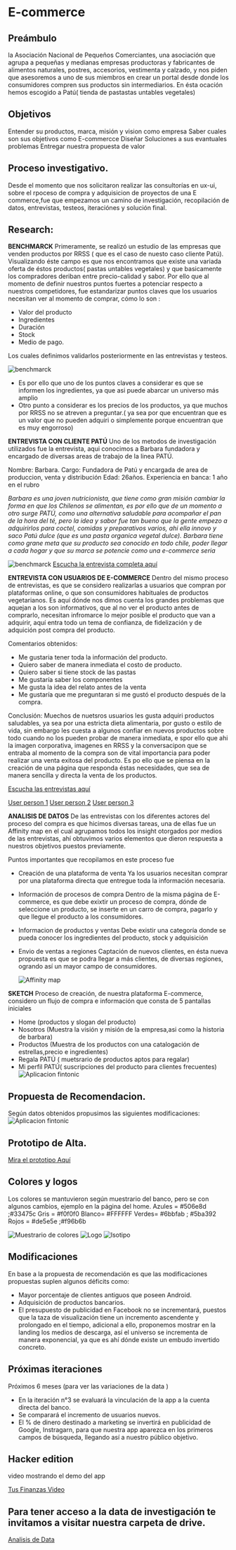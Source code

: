 
# E-commerce

## Preámbulo
 la Asociación Nacional de Pequeños Comerciantes, una asociación que agrupa a pequeñas y medianas empresas productoras y fabricantes de alimentos naturales, postres, accesorios, vestimenta y calzado, y nos piden que asesoremos a uno de sus miembros en crear un portal desde donde los consumidores compren sus productos sin intermediarios. En ésta ocación hemos escogido a Patú( tienda de pastastas untables vegetales)

## Objetivos
Entender su productos, marca, misión y vision como empresa
Saber cuales son sus objetivos como E-commercce
Diseñar Soluciones a sus evantuales problemas
Entregar nuestra propuesta de valor


## Proceso investigativo.
Desde el momento que nos solicitaron realizar las consultorías en ux-ui,  sobre el rpoceso de compra y adquisicion de proyectos de una E commerce,fue que empezamos un camino de investigación, recopilación de datos, entrevistas, testeos, iteraciónes y solución final.


## Research:

**BENCHMARCK**
Primeramente, se realizó un estudio de las empresas que venden productos por RRSS ( que es el caso de nuesto caso cliente Patú).
Visualizando éste campo es que nos encontramos que existe una variada oferta de éstos productos( pastas untables vegetales) y que basicamente los compradores deriban entre precio-calidad y sabor. Por ello que al momento de definir nuestros puntos fuertes a potenciar respecto a nuestros competidores,  fue  estandarizar puntos claves que los usuarios necesitan ver al momento de comprar, cómo lo son :
* Valor del producto
* Ingredientes
* Duración
* Stock
* Medio de pago.

Los cuales  definimos validarlos posteriormente en las entrevistas y testeos.

  ![benchmarck](https://github.com/MarcelaFPazS/scl-2018-01-ux-marketplace/blob/master/img/benckmarck.png)
 

  

* Es por ello que uno de los puntos claves a considerar es que se informen los ingredientes, ya que asi puede abarcar un universo más amplio
* Otro punto a considerar es los precios de los productos, ya que muchos por RRSS no se atreven a preguntar.( ya sea por que encuentran que es un valor que no pueden adquiri o simplemente porque encuentran que es muy engorroso)


**ENTREVISTA CON CLIENTE PATÚ**
Uno de los metodos de investigación utilizados fue la entrevista, aqui conocimos a Barbara fundadora y encargado de diversas areas de trabajo de la linea PATÚ.


  Nombre: Barbara.
  Cargo: Fundadora de Patú y encargada de area de produccion, venta y distribución
  Edad:  26años.
  Experiencia en banca: 1 año en el rubro

*Barbara es una joven nutricionista, que tiene como gran misión cambiar la forma en que los Chilenos se alimentan, es por ello que de un momento a otro surge PATÚ, como una alternativa saludable para acompañar el pan de la hora del té, pero la idea y sabor fue tan bueno que la gente empezo a adquirirlos para coctel, comidas y preparativos varios, ahi ella innovo y saco Patú dulce (que es una pasta organica vegetal dulce).*
*Barbara tiene como grane meta que su producto sea conocido en todo chile, poder llegar a cada hogar y que su marca se potencie como una e-commerce seria*

![benchmarck](https://github.com/MarcelaFPazS/scl-2018-01-ux-marketplace/blob/master/img/WhatsApp%20Image%202018-08-20%20at%209.34.53%20AM%20(3).jpeg)
[Escucha la entrevista completa aquí]()

**ENTREVISTA CON USUARIOS DE E-COMMERCE**
 Dentro del mismo proceso de entrevistas, es que se considero realizarlas a usuarios que compran por plataformas online, o que son consumidores habituales de productos vegetarianos.
 Es aquí dónde nos dimos cuenta los grandes problemas que aquejan a los son informativos, que al no ver el producto antes de comprarlo, necesitan infromarce lo mejor posible el producto que van a adquirir, aquí entra todo un tema de confianza, de fidelización y de adquición post compra del producto.
 
 Comentarios obtenidos:

 - Me gustaria tener toda la información del producto.
 - Quiero saber de manera inmediata el costo de producto.
 - Quiero saber si tiene stock de las pastas
 - Me gustaría saber los componentes
 - Me gusta la idea del relato antes de la venta
 - Me gustaría que me preguntaran si me gustó el producto después de la compra.


Conclusión: Muechos de nuetsros usuarios les gusta adquiri productos saludables, ya sea por una estricta dieta alimentaria, por gusto o estilo de vida, sin embargo les cuesta a algunos confiar en nuevos productos sobre todo cuando no los pueden probar de manera inmediata, e spor ello que ahi la imagen corporativa, imagenes en RRSS y la conversacipon que se entraba al momento de la compra son de vital importancia para poder realizar una venta exitosa del producto.
Es po ello que se piensa en la creación de una página que responda éstas necesidades, que sea de manera sencilla y directa la venta de los productos.

[Escucha las entrevistas aquí](https://drive.google.com/drive/u/0/folders/1OiyA6rlmuAJEVA3xIItU_o_mPyiHNlvc)

 [User person 1](https://github.com/MarcelaFPazS/scl-2018-01-ux-marketplace/blob/master/Arquetipo1.pdf)
 [User person 2](https://github.com/MarcelaFPazS/scl-2018-01-ux-marketplace/blob/master/Arquetipo2.pdf)
 [User person 3](https://github.com/MarcelaFPazS/scl-2018-01-ux-marketplace/blob/master/Arquetipo3.pdf)



**ANALISIS DE DATOS**
De las entrevistas con los diferentes actores del proceso del compra es que hicimos diversas tareas, una de ellas fue un Affinity map en el cual agrupamos todos los insight otorgados por medios de las entrevistas, ahí obtuvimos varios elementos que dieron respuesta a nuestros objetivos puestos previamente.

Puntos importantes que recopilamos en este proceso fue 

* Creación de una plataforma de venta
  Ya los usuarios necesitan comprar por una plataforma directa que entregue toda la información necesaria.
* Información de procesos de compra
  Dentro de la misma página de E-commerce, es que  debe exixtir un proceso de compra, dónde de seleccione un producto, se inserte en un carro de compra, pagarlo y que llegue el producto a los consumidores.
* Informacion de productos y ventas
  Debe existir una categoría donde se pueda conocer los ingredientes del producto, stock y adquisición 
* Envio de ventas a regiones
  Captación de nuevos clientes, en ésta nueva propuesta es que se podra llegar a más clientes, de diversas regiones, ogrando así un mayor campo de consumidores.


  ![Affinity map](https://github.com/MarcelaFPazS/scl-2018-01-ux-marketplace/blob/master/img/posit.png)
 

**SKETCH**
Proceso de creación, de nuestra plataforma E-commerce, considero un flujo de compra e información que consta de 5 pantallas iniciales
* Home (productos y slogan del producto)
* Nosotros (Muestra la visión y misión de la empresa,asi como la historia de barbara)
* Productos (Muestra de los productos con una catalogación de estrellas,precio e ingredientes)
* Regala PATÚ ( muetsrario de productos aptos para regalar)
* Mi perfil PATÚ( suscripciones del producto para  clientes frecuentes)
![Aplicacion fintonic](https://github.com/MarcelaFPazS/scl-2018-1-fintech-app/blob/master/img/solcuion.jpg)




##  Propuesta de Recomendacion.

Según datos obtenidos propusimos las siguientes modificaciones:
![Aplicacion fintonic](https://github.com/MarcelaFPazS/scl-2018-1-fintech-app/blob/master/img/solcuion.jpg)

##  Prototipo de Alta.
[Mira el prototipo Aquí](https://marvelapp.com/ed4343j/screen/47583928)



## Colores y logos

Los colores se mantuvieron según muestrario del banco, pero se con algunos cambios, ejemplo en la página del home.
Azules = #506e8d ;#33475c
Gris = #f0f0f0 
Blanco= #FFFFFF
Verdes= #6bbfab ; #5ba392
Rojos = #de5e5e ;#f96b6b

![Muestrario de colores](https://github.com/MarcelaFPazS/scl-2018-1-fintech-app/blob/master/img/Colors.png)
![Logo](https://github.com/MarcelaFPazS/scl-2018-1-fintech-app/blob/master/img/LOGO.png)
![Isotipo](https://github.com/MarcelaFPazS/scl-2018-1-fintech-app/blob/master/img/ISOTIPO.png)





 
## Modificaciones 

En base a la propuesta de recomendación es que las modificaciones propuestas suplen algunos déficits como:
- Mayor porcentaje de clientes antiguos que poseen Android.
- Adquisición de productos bancarios.
- El presupuesto de publicidad en Facebook no se incrementará, puestos que la taza de visualización tiene un incremento ascendente y prolongado en el tiempo, adicional a ello, proponemos mostrar en la landing los medios de descarga, así el universo se incrementa de manera exponencial, ya que es ahí dónde existe un embudo invertido concreto.



## Próximas iteraciones
Próximos 6 meses (para ver las variaciones de la data )
- En la iteración n°3 se evaluará la vinculación de la app a la cuenta directa del banco.
- Se comparará el incremento de usuarios nuevos.
- El % de dinero destinado a marketing se invertirá en publicidad de Google, Instragarn, para que nuestra app aparezca en los primeros campos de búsqueda, llegando así a nuestro público objetivo.


## Hacker edition
 video mostrando el demo del app
  
 [Tus Finanzas Video](https://www.powtoon.com/online-presentation/b1mSZ9H3Vuu/?mode=movie#/)
  
 

## Para tener acceso a la data de investigación te invitamos a visitar nuestra carpeta de drive.
[Analisis de Data](https://drive.google.com/drive/u/0/folders/1K3pbyXj_WAkSqfdkE6dA8cO74Sfhifgj)

